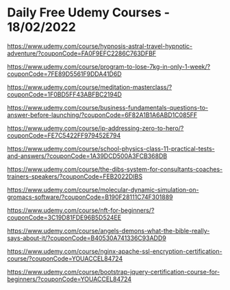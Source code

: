 # Daily Free Udemy Courses - 18/02/2022

https://www.udemy.com/course/hypnosis-astral-travel-hypnotic-adventure/?couponCode=FA0F9EFC2286C763DFBF
https://www.udemy.com/course/program-to-lose-7kg-in-only-1-week/?couponCode=7FE89D5561F9DDA41D6D
https://www.udemy.com/course/meditation-masterclass/?couponCode=1F0BD5FF43ABFBC2194D
https://www.udemy.com/course/business-fundamentals-questions-to-answer-before-launching/?couponCode=6F82A1B1A6ABD1C085FF
https://www.udemy.com/course/ip-addressing-zero-to-hero/?couponCode=FE7C5422FF979452E794
https://www.udemy.com/course/school-physics-class-11-practical-tests-and-answers/?couponCode=1A39DCD500A3FCB368DB
https://www.udemy.com/course/the-dibs-system-for-consultants-coaches-trainers-speakers/?couponCode=FEB2022DIBS
https://www.udemy.com/course/molecular-dynamic-simulation-on-gromacs-software/?couponCode=B190F28111C74F301889
https://www.udemy.com/course/nft-for-beginners/?couponCode=3C19D81FDE96B5D524EE
https://www.udemy.com/course/angels-demons-what-the-bible-really-says-about-it/?couponCode=B40530A741336C93ADD9
https://www.udemy.com/course/nginx-apache-ssl-encryption-certification-course/?couponCode=YOUACCEL84724
https://www.udemy.com/course/bootstrap-jquery-certification-course-for-beginners/?couponCode=YOUACCEL84724
